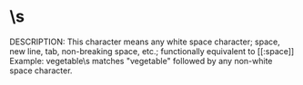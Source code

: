 # \s

DESCRIPTION: This character means any white space character; space, new line, tab,
 non-breaking space, etc.; functionally equivalent to [[:space]]
Example: vegetable\s matches "vegetable" followed by any non-white space character.